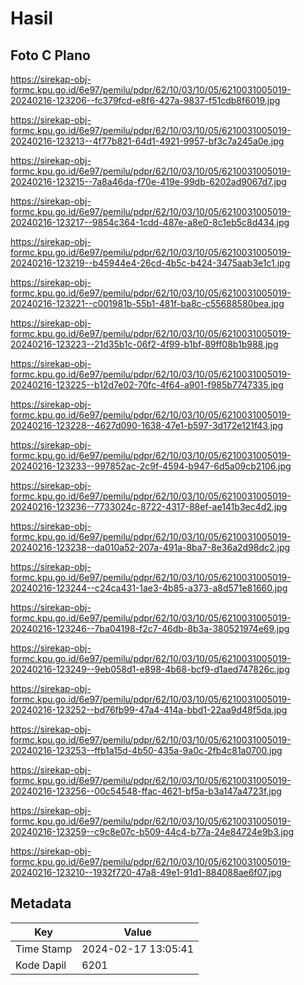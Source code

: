 # Hasil

## Foto C Plano

https://sirekap-obj-formc.kpu.go.id/6e97/pemilu/pdpr/62/10/03/10/05/6210031005019-20240216-123206--fc379fcd-e8f6-427a-9837-f51cdb8f6019.jpg

https://sirekap-obj-formc.kpu.go.id/6e97/pemilu/pdpr/62/10/03/10/05/6210031005019-20240216-123213--4f77b821-64d1-4921-9957-bf3c7a245a0e.jpg

https://sirekap-obj-formc.kpu.go.id/6e97/pemilu/pdpr/62/10/03/10/05/6210031005019-20240216-123215--7a8a46da-f70e-419e-99db-6202ad9067d7.jpg

https://sirekap-obj-formc.kpu.go.id/6e97/pemilu/pdpr/62/10/03/10/05/6210031005019-20240216-123217--9854c364-1cdd-487e-a8e0-8c1eb5c8d434.jpg

https://sirekap-obj-formc.kpu.go.id/6e97/pemilu/pdpr/62/10/03/10/05/6210031005019-20240216-123219--b45944e4-26cd-4b5c-b424-3475aab3e1c1.jpg

https://sirekap-obj-formc.kpu.go.id/6e97/pemilu/pdpr/62/10/03/10/05/6210031005019-20240216-123221--c001981b-55b1-481f-ba8c-c55688580bea.jpg

https://sirekap-obj-formc.kpu.go.id/6e97/pemilu/pdpr/62/10/03/10/05/6210031005019-20240216-123223--21d35b1c-06f2-4f99-b1bf-89ff08b1b988.jpg

https://sirekap-obj-formc.kpu.go.id/6e97/pemilu/pdpr/62/10/03/10/05/6210031005019-20240216-123225--b12d7e02-70fc-4f64-a901-f985b7747335.jpg

https://sirekap-obj-formc.kpu.go.id/6e97/pemilu/pdpr/62/10/03/10/05/6210031005019-20240216-123228--4627d090-1638-47e1-b597-3d172e121f43.jpg

https://sirekap-obj-formc.kpu.go.id/6e97/pemilu/pdpr/62/10/03/10/05/6210031005019-20240216-123233--997852ac-2c9f-4594-b947-6d5a09cb2106.jpg

https://sirekap-obj-formc.kpu.go.id/6e97/pemilu/pdpr/62/10/03/10/05/6210031005019-20240216-123236--7733024c-8722-4317-88ef-ae141b3ec4d2.jpg

https://sirekap-obj-formc.kpu.go.id/6e97/pemilu/pdpr/62/10/03/10/05/6210031005019-20240216-123238--da010a52-207a-491a-8ba7-8e36a2d98dc2.jpg

https://sirekap-obj-formc.kpu.go.id/6e97/pemilu/pdpr/62/10/03/10/05/6210031005019-20240216-123244--c24ca431-1ae3-4b85-a373-a8d571e81660.jpg

https://sirekap-obj-formc.kpu.go.id/6e97/pemilu/pdpr/62/10/03/10/05/6210031005019-20240216-123246--7ba04198-f2c7-46db-8b3a-380521974e69.jpg

https://sirekap-obj-formc.kpu.go.id/6e97/pemilu/pdpr/62/10/03/10/05/6210031005019-20240216-123249--9eb058d1-e898-4b68-bcf9-d1aed747826c.jpg

https://sirekap-obj-formc.kpu.go.id/6e97/pemilu/pdpr/62/10/03/10/05/6210031005019-20240216-123252--bd76fb99-47a4-414a-bbd1-22aa9d48f5da.jpg

https://sirekap-obj-formc.kpu.go.id/6e97/pemilu/pdpr/62/10/03/10/05/6210031005019-20240216-123253--ffb1a15d-4b50-435a-9a0c-2fb4c81a0700.jpg

https://sirekap-obj-formc.kpu.go.id/6e97/pemilu/pdpr/62/10/03/10/05/6210031005019-20240216-123256--00c54548-ffac-4621-bf5a-b3a147a4723f.jpg

https://sirekap-obj-formc.kpu.go.id/6e97/pemilu/pdpr/62/10/03/10/05/6210031005019-20240216-123259--c9c8e07c-b509-44c4-b77a-24e84724e9b3.jpg

https://sirekap-obj-formc.kpu.go.id/6e97/pemilu/pdpr/62/10/03/10/05/6210031005019-20240216-123210--1932f720-47a8-49e1-91d1-884088ae6f07.jpg


## Metadata

| Key        | Value               |
| ---------- | ------------------- |
| Time Stamp | 2024-02-17 13:05:41 |
| Kode Dapil | 6201                |



